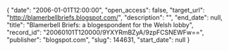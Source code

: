 {
  "date": "2006-01-01T12:00:00", 
  "open_access": false, 
  "target_url": "http://blamerbellbriefs.blogspot.com/", 
  "description": "", 
  "end_date": null, 
  "title": "Blamerbell Briefs: a blogespondent for the Welsh lobby", 
  "record_id": "20060101T120000/9YXYRmBZyA/9zpFCSNEWFw==", 
  "publisher": "blogspot.com", 
  "slug": 144631, 
  "start_date": null
}

